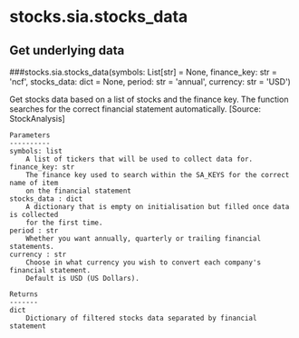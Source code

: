 # stocks.sia.stocks_data

## Get underlying data 
###stocks.sia.stocks_data(symbols: List[str] = None, finance_key: str = 'ncf', stocks_data: dict = None, period: str = 'annual', currency: str = 'USD')

Get stocks data based on a list of stocks and the finance key. The function searches for the
    correct financial statement automatically. [Source: StockAnalysis]

    Parameters
    ----------
    symbols: list
        A list of tickers that will be used to collect data for.
    finance_key: str
        The finance key used to search within the SA_KEYS for the correct name of item
        on the financial statement
    stocks_data : dict
        A dictionary that is empty on initialisation but filled once data is collected
        for the first time.
    period : str
        Whether you want annually, quarterly or trailing financial statements.
    currency : str
        Choose in what currency you wish to convert each company's financial statement.
        Default is USD (US Dollars).

    Returns
    -------
    dict
        Dictionary of filtered stocks data separated by financial statement
